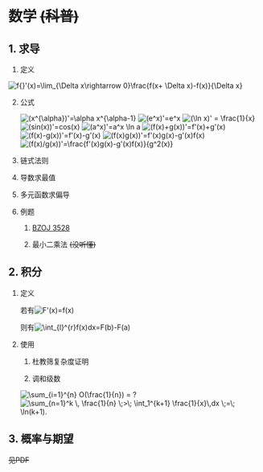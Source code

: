 # 数学 ~~(科普)~~

## 1. 求导

1. 定义

 <img src="http://latex.codecogs.com/gif.latex?f{}'(x)=\lim_{\Delta&space;x\rightarrow&space;0}\frac{f(x&plus;&space;\Delta&space;x)-f(x)}{\Delta&space;x}" title="f{}'(x)=\lim_{\Delta x\rightarrow 0}\frac{f(x+ \Delta x)-f(x)}{\Delta x}" />

2. 公式

    <img src="http://latex.codecogs.com/gif.latex?(x^{\alpha})'=\alpha&space;x^{\alpha-1}" title="(x^{\alpha})'=\alpha x^{\alpha-1}" />

    <img src="http://latex.codecogs.com/gif.latex?(e^x)'=e^x" title="(e^x)'=e^x" />

    <img src="http://latex.codecogs.com/gif.latex?(\ln&space;x)'&space;=&space;\frac{1}{x}" title="(\ln x)' = \frac{1}{x}" />

    <img src="http://latex.codecogs.com/gif.latex?(sin(x))'=cos(x)" title="(sin(x))'=cos(x)" />

    <img src="http://latex.codecogs.com/gif.latex?(a^x)'=a^x&space;\ln&space;a" title="(a^x)'=a^x \ln a" />

    <img src="http://latex.codecogs.com/gif.latex?(f(x)&plus;g(x))'=f'(x)&plus;g'(x)" title="(f(x)+g(x))'=f'(x)+g'(x)" />

    <img src="http://latex.codecogs.com/gif.latex?(f(x)-g(x))'=f'(x)-g'(x)" title="(f(x)-g(x))'=f'(x)-g'(x)" />

    <img src="http://latex.codecogs.com/gif.latex?(f(x)g(x))'=f'(x)g(x)-g'(x)f(x)" title="(f(x)g(x))'=f'(x)g(x)-g'(x)f(x)" />

    <img src="http://latex.codecogs.com/gif.latex?(f(x)/g(x))'=\frac{f'(x)g(x)-g'(x)f(x)}{g^2(x)}" title="(f(x)/g(x))'=\frac{f'(x)g(x)-g'(x)f(x)}{g^2(x)}" />

3. 链式法则

4. 导数求最值

5. 多元函数求偏导

2. 例题

    1. [BZOJ 3528](http://www.lydsy.com/JudgeOnline/problem.php?id=3528)

    2. 最小二乘法 ~~(没听懂)~~

## 2. 积分

1. 定义

    若有<img src="http://latex.codecogs.com/gif.latex?F'(x)=f(x)" title="F'(x)=f(x)" />

    则有<img src="http://latex.codecogs.com/gif.latex?\int_{l}^{r}f(x)dx=F(b)-F(a)" title="\int_{l}^{r}f(x)dx=F(b)-F(a)" />

2. 使用

    1. 杜教筛复杂度证明

    2. 调和级数

    <img src="http://latex.codecogs.com/gif.latex?\sum_{i=1}^{n}&space;O(\frac{1}{n})&space;=&space;?" title="\sum_{i=1}^{n} O(\frac{1}{n}) = ?" />

    <img src="http://latex.codecogs.com/gif.latex?\sum_{n=1}^k&space;\,&space;\frac{1}{n}&space;\;>\;&space;\int_1^{k&plus;1}&space;\frac{1}{x}\,dx&space;\;=\;&space;\ln(k&plus;1)." title="\sum_{n=1}^k \, \frac{1}{n} \;>\; \int_1^{k+1} \frac{1}{x}\,dx \;=\; \ln(k+1)." />

## 3. 概率与期望

~~见PDF~~
